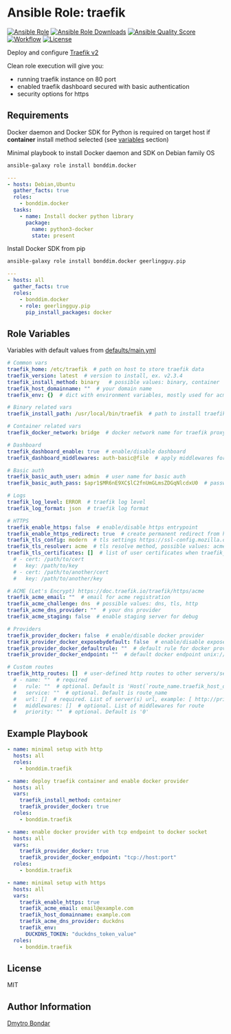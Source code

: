 # Ansible Role: traefik

[![Ansible Role](https://img.shields.io/ansible/role/51648?label=galaxy&logo=ansible)](https://galaxy.ansible.com/bonddim/traefik)
[![Ansible Role Downloads](https://img.shields.io/ansible/role/d/51648?logo=ansible)](https://galaxy.ansible.com/bonddim/traefik)
[![Ansible Quality Score](https://img.shields.io/ansible/quality/51648?logo=ansible)](https://galaxy.ansible.com/bonddim/traefik)
[![Workflow](https://img.shields.io/github/workflow/status/bonddim/ansible-role-traefik/Molecule?logo=github)](https://github.com/bonddim/ansible-role-traefik/actions)
[![License](https://img.shields.io/github/license/bonddim/ansible-role-traefik)](https://github.com/bonddim/ansible-role-traefik/blob/main/LICENSE)


Deploy and configure [Traefik v2](https://doc.traefik.io/traefik/)

Clean role execution will give you:
  - running traefik instance on 80 port
  - enabled traefik dashboard secured with basic authentication
  - security options for https

## Requirements
Docker daemon and Docker SDK for Python is required on target host if **container** install method selected (see [variables](#role-variables) section)

Minimal playbook to install Docker daemon and SDK on Debian family OS
```sh
ansible-galaxy role install bonddim.docker
```

```yaml
---
- hosts: Debian,Ubuntu
  gather_facts: true
  roles:
    - bonddim.docker
  tasks:
    - name: Install docker python library
      package:
        name: python3-docker
        state: present
```

Install Docker SDK from pip
```sh
ansible-galaxy role install bonddim.docker geerlingguy.pip
```
```yaml
---
- hosts: all
  gather_facts: true
  roles:
    - bonddim.docker
    - role: geerlingguy.pip
      pip_install_packages: docker
```

## Role Variables
Variables with default values from [defaults/main.yml](https://github.com/bonddim/ansible-role-traefik/blob/main/defaults/main.yml)

```yaml
# Common vars
traefik_home: /etc/traefik  # path on host to store traefik data
traefik_version: latest  # version to install, ex. v2.3.4
traefik_install_method: binary   # possible values: binary, container
traefik_host_domainname: ""  # your domain name
traefik_env: {}  # dict with environment variables, mostly used for acme dns provider settings

# Binary related vars
traefik_install_path: /usr/local/bin/traefik  # path to install traefik binary

# Container related vars
traefik_docker_network: bridge  # docker network name for traefik proxy

# Dashboard
traefik_dashboard_enable: true  # enable/disable dashboard
traefik_dashboard_middlewares: auth-basic@file  # apply middlewares for dashboard

# Basic auth
traefik_basic_auth_user: admin  # user name for basic auth
traefik_basic_auth_pass: $apr1$MR6nE9XC$lC2fnUmGLmsZDGqNlcdxU0  # password for basic auth generated with htpasswd (admin)

# Logs
traefik_log_level: ERROR  # traefik log level
traefik_log_format: json  # traefik log format

# HTTPS
traefik_enable_https: false  # enable/disable https entrypoint
traefik_enable_https_redirect: true  # create permanent redirect from http to https
traefik_tls_config: modern  # tls settings https://ssl-config.mozilla.org
traefik_tls_resolver: acme  # tls resolve method, possible values: acme, user
traefik_tls_certificates: []  # list of user certificates when traefik_tls_resolver: user
  # - cert: /path/to/cert
  #   key: /path/to/key
  # - cert: /path/to/another/cert
  #   key: /path/to/another/key

# ACME (Let's Encrypt) https://doc.traefik.io/traefik/https/acme
traefik_acme_email: ""  # email for acme registration
traefik_acme_challenge: dns  # possible values: dns, tls, http
traefik_acme_dns_provider: ""  # your dns provider
traefik_acme_staging: false  # enable staging server for debug

# Providers
traefik_provider_docker: false  # enable/disable docker provider
traefik_provider_docker_exposebydefault: false  # enable/disable expose by default
traefik_provider_docker_defaultrule: ""  # default rule for docker provider
traefik_provider_docker_endpoint: ""  # default docker endpoint unix:///var/run/docker.sock

# Custom routes
traefik_http_routes: []  # user-defined http routes to other servers/services on host/network
  # - name: ""  # required
  #   rule: ""  # optional. Default is 'Host(`route_name.traefik_host_domainname`)' or 'Host(`route_name`)'
  #   service: ""  # optional. Default is route_name
  #   url: []  # required. List of server(s) url, example: [ http://private-ip-server-1/ ]
  #   middlewares: []  # optional. List of middlewares for route
  #   priority: ""  # optional. Default is '0'
```

## Example Playbook
```yaml
- name: minimal setup with http
  hosts: all
  roles:
    - bonddim.traefik

- name: deploy traefik container and enable docker provider
  hosts: all
  vars:
    traefik_install_method: container
    traefik_provider_docker: true
  roles:
    - bonddim.traefik

- name: enable docker provider with tcp endpoint to docker socket
  hosts: all
  vars:
    traefik_provider_docker: true
    traefik_provider_docker_endpoint: "tcp://host:port"
  roles:
    - bonddim.traefik

- name: minimal setup with https
  hosts: all
  vars:
    traefik_enable_https: true
    traefik_acme_email: email@example.com
    traefik_host_domainname: example.com
    traefik_acme_dns_provider: duckdns
    traefik_env:
      DUCKDNS_TOKEN: "duckdns_token_value"
  roles:
    - bonddim.traefik
```

## License
MIT

## Author Information
[Dmytro Bondar](https://github.com/bonddim)
